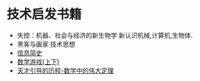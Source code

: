 # 技术启发书籍

* 失控：机器、社会与经济的新生物学 新认识机械,计算机,生物体.
* 黑客与画家 技术思想
* [信息简史](/book/info)
* [数学游戏(上下)](http://book.douban.com/subject/3178576/)
* [天才引导的历程-数学中的伟大定理](http://book.douban.com/subject/20453160/)